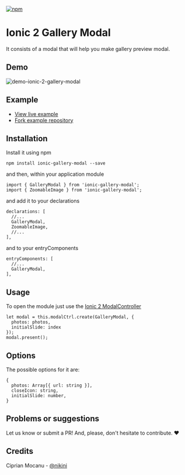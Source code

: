 [![npm](https://img.shields.io/npm/l/express.svg)](https://www.npmjs.com/package/ionic-gallery-modal)

# Ionic 2 Gallery Modal

It consists of a modal that will help you make gallery preview modal.

## Demo

![demo-ionic-2-gallery-modal](http://i.imgur.com/7iqiC1n.gif)

## Example

* [View live example](http://cip.chat/ionic-gallery-modal-demo/)
* [Fork example repository](https://github.com/nikini/ionic-gallery-modal-demo)

## Installation

Install it using npm

```
npm install ionic-gallery-modal --save
```

and then, within your application module 

```
import { GalleryModal } from 'ionic-gallery-modal';
import { ZoomableImage } from 'ionic-gallery-modal';
```

and add it to your declarations

```
declarations: [
  //...
  GalleryModal,
  ZoomableImage,
  //...
],
```

and to your entryComponents

```
entryComponents: [
  //...
  GalleryModal,
],
```

## Usage

To open the module just use the [Ionic 2 ModalController](https://ionicframework.com/docs/v2/api/components/modal/ModalController/)

```
let modal = this.modalCtrl.create(GalleryModal, {
  photos: photos,
  initialSlide: index
});
modal.present();
```

## Options

The possible options for it are:

```
{
  photos: Array[{ url: string }],
  closeIcon: string,
  initialSlide: number,
}
```

## Problems or suggestions
Let us know or submit a PR! And, please, don't hesitate to contribute. :heart:


## Credits
Ciprian Mocanu - [@nikini](http://github.com/nikini)
